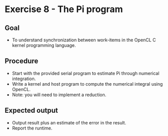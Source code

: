 Exercise 8 - The Pi program
===========================

Goal
----
* To understand synchronization between work-items in the OpenCL C kernel programming language.

Procedure
---------
* Start with the provided serial program to estimate Pi through numerical integration.
* Write a kernel and host program to compute the numerical integral using OpenCL.
* Note: you will need to implement a reduction.

Expected output
---------------
* Output result plus an estimate of the error in the result.
* Report the runtime.
